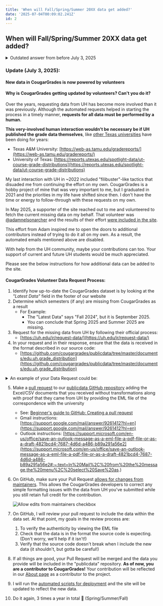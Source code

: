 ```yaml
---
title: 'When will Fall/Spring/Summer 20XX data get added?'
date: '2025-07-04T00:09:02.241Z'
id: 2
---
```


## When will Fall/Spring/Summer 20XX data get added?

<details>
  <summary>Outdated answer from before July 3, 2025</summary>

As of January 27, 2022, requests for new grade data are sent automatically via email to UH.

- **Fall data** is requested on <ins>January 28</ins> every year
- **Spring data** is requested on <ins>May 30</ins> every year
- **Summer data** is requested on <ins>August 30</ins> every year

This is to give UH time to finalize their grades and so we are not harassing their staff after or during any holidays. UH typically takes about a week to respond with the data, and sometimes even longer. Once we have the data from UH, adding the data to the site is a semi-automated process that takes about 1-2 hours.

</details>

### Update (July 3, 2025):

#### New data in CougarGrades is now powered by volunteers



#### Why is CougarGrades getting updated by volunteers? Can't you do it?

Over the years, requesting data from UH has become more involved than it was previously. Although the automated requests helped in starting the process in a timely manner, **requests for all data must be performed by a human.**

**This very-involved human interaction wouldn't be necessary be if UH published the grade data themselves**, like [other Texas universities](https://www.google.com/search?q=site%3A*.edu+texas+grade+distribution) have been doing for years:
- Texas A&amp;M University: [https://web-as.tamu.edu/gradereports/](https://web-as.tamu.edu/gradereports/)
- University of Texas: [https://reports.utexas.edu/spotlight-data/ut-course-grade-distributions](https://reports.utexas.edu/spotlight-data/ut-course-grade-distributions)

My last interaction with UH in ~2022 included "filibuster"-like tactics that disuaded me from continuing the effort on my own. CougarGrades is a hobby project of mine that was very important to me, but I graduated in 2021 and the priorities in my life have shifted since then. I don't have the time or energy to follow-through with these requests on my own.

In May 2025, a supporter of the site reached out to me and volunteered to fetch the current missing data on my behalf. That volunteer was [@adamnelsonarcher](https://github.com/adamnelsonarcher) and the results of their effort [were included in the site](https://github.com/cougargrades/publicdata/pull/47).

This effort from Adam inspired me to open the doors to additional contributors instead of trying to do it all on my own. As a result, the automated emails mentioned above are disabled.

With help from the UH community, maybe your contributions can too. Your support of current and future UH students would be much appreciated.

Please see the below instructions for how additional data can be added to the site.

#### CougarGrades Volunteer Data Request Process:

1. Identify how up-to-date the CougarGrades dataset is by looking at the _"Latest Data"_ field in the footer of our website
2. Determine which semesters (if any) are missing from CougarGrades as a result
    - For Example:
        - The "Latest Data" says "Fall 2024", but it is September 2025.
        - You can conclude that Spring 2025 and Summer 2025 are missing.
3. Request for the missing data from UH by following their official process:
    - [https://uh.edu/ir/request-data/](https://uh.edu/ir/request-data/)
4. In your request and in their response, ensure that the data is received in the format described in our source code:
    - [https://github.com/cougargrades/publicdata/tree/master/documents/edu.uh.grade_distribution](https://github.com/cougargrades/publicdata/tree/master/documents/edu.uh.grade_distribution)

<details>
    <summary>An example of your Data Request could be:</summary>
    <pre style="white-space: pre-wrap;word-wrap: break-word;">
From: YOUR NAME &lt;YOUR_EMAIL@gmail.com&gt;
Date: Sun, Jun 1, 2025 at 6:37 PM
Subject: Public Information Data Request Form, University of Houston
To: &lt;publicinfo@uh.edu&gt;

Dear Public Information Officer,

Pursuant to the Texas Public Information Act, I am making a request for information from the University of Houston. I have attached the request form, and I will also put my information below.

Here is my personal information:
Name: YOUR NAME
Phone #: (832)111-1111
Address: 1 Main St, Houston, TX 77002

I am requesting official course grade distribution data for all UH undergraduate and graduate courses from \_\_\_\_ 20XX to the most recent available semester. The data should match the format used in past UH public records, as shown in:
https://github.com/cougargrades/publicdata/tree/master/documents/edu.uh.grade_distribution

Each record should include:
• Term
• Subject Code
• Course Number
• Section Number
• Instructor(s)
• Grade counts for A, B, C, D, F, W, etc.

Please provide the data in CSV or a similar machine-readable format.

Here is a Raw CSV data sample:
TERM,SUBJECT,CATALOG NBR,CLASS SECTION,CLASS NUMBER,COURSE DESCR,INSTR LAST NAME,INSTR FIRST NAME,A,B,C,D,F,SATISFACTORY,NOT REPORTED,TOTAL DROPPED,AVG GPA
Spring 2021,LAW,5136,1,16227,Interscholastic Moot Ct Retro,Lawrence,Jim E,0,0,0,0,0,8,0,0,0
Spring 2021,BIOL,6315,2,273 62,Neuroscience,Ziburkus,Jokubas,10,0,0,0,0,0,0,0,3.967
Spring 2021,PHYS,8399,29,15931,Doctoral Dissertation,Ren,Zhifeng,0,0,0,0,0,2,0,0,0
Spring 2021,MANA,4347,2,24479,Ethics and Corp Soc Respon.,Im,Taehoon,26,16,1,0,0,5,0,0,3.188
Spring 2021,ECON,4373,1,24259,Economics of Financial Crises,Paluszynski,Radoslaw,8,6,2,0,0,17,0,1,1.227
Spring 2021,CIVE,3434,3,20513,Fluid Mech and Hydraulic Engr,Momen,Mostafa,19,24,1,0,0,11,0,0,2.643
    </pre>
</details>

5. Make a [pull request](https://docs.github.com/en/pull-requests/collaborating-with-pull-requests/proposing-changes-to-your-work-with-pull-requests/about-pull-requests) to our [publicdata GitHub repository](https://github.com/cougargrades/publicdata) adding the Excel/CSV documents that you received without transformations along with proof that they came from UH by providing the EML file of the correspondence with the university
    - See: [Beginner's guide to GitHub: Creating a pull request](https://github.blog/developer-skills/github/beginners-guide-to-github-creating-a-pull-request/)
    - Gmail instructions: [https://support.google.com/mail/answer/9261412?hl=en](https://support.google.com/mail/answer/9261412?hl=en)
    - Outlook instructions: [https://support.microsoft.com/en-us/office/save-an-outlook-message-as-a-eml-file-a-pdf-file-or-as-a-draft-4821bcd4-7687-4d6d-a486-b89a291a56e2](https://support.microsoft.com/en-us/office/save-an-outlook-message-as-a-eml-file-a-pdf-file-or-as-a-draft-4821bcd4-7687-4d6d-a486-b89a291a56e2#:~:text=In%20Mail%2C%20from%20the%20message,the%20menu%2C%20select%20Save%20as.)
5. On GitHub, make sure your Pull Request [allows for changes from maintainers](https://docs.github.com/en/pull-requests/collaborating-with-pull-requests/working-with-forks/allowing-changes-to-a-pull-request-branch-created-from-a-fork). This allows the CougarGrades developers to correct any simple formatting issues with the data from UH you've submitted while you still retain full credit for the contribution.

    ![Allow edits from maintainers checkbox](https://github.blog/wp-content/uploads/2016/09/01fa90ba-7443-11e6-952f-a35a34d07c62.png)

5. On GitHub, I will review your pull request to include the data within the data set. At that point, my goals in the review process are:
    1. To verify the authenticity by viewing the EML file
    1. Check that the data is in the format the source code is expecting. (Don't worry, we'll help if it isn't!)
    1. Verify that the source code doesn't break when I include the new data (it shouldn't, but gotta be careful!)
5. If all things are good, your Pull Request will be merged and the data you provide will be included in the "publicdata" repository. **As of now, you are a contributor to CougarGrades!** Your contribution will be reflected in our [About page](/about) as a contributor to the project.
5. I will run the [automated scripts for deployment](https://github.com/cougargrades/deployment) and the site will be updated to reflect the new data.
5. Do it again, 3 times a year in total 🫠 (Spring/Summer/Fall)